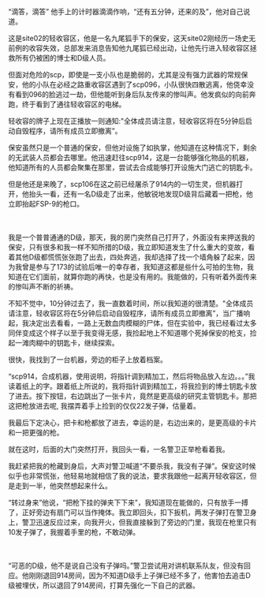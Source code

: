 “滴答，滴答” 他手上的计时器滴滴作响，“还有五分钟，还来的及”，他对自己说道。

这是site02的轻收容区，他是一名九尾狐手下的保安，这天site02刚经历一场史无前例的收容失效，总部发来消息告知他九尾狐已经出动，让他先行进入轻收容区拯救所有仍被困的博士和D级人员。

但面对危险的scp，即使是一支小队也是脆弱的，尤其是没有强力武器的常规保安，他的小队在必经之路重收容区遇到了scp096，小队很快四散逃离，他侥幸没有看到096的脸逃过一劫，但他能听到身后队友传来的惨叫声。他发疯似的向前奔跑，终于看到了通往轻收容区的电梯。

轻收容的牌子上现在正播放一则通知:"全体成员请注意，轻收容区将在5分钟后启动自毁程序，请所有成员立即撤离”。

保安虽然只是一个普通的保安，但他对设施了如执掌，他知道在这种情况下，剩余的无武装人员都会去哪里。他迅速赶往scp914，这是一台能够强化物品的机器，他知道所有的人员都会聚集在那里，尝试去合成能够打开设施大门逃亡的钥匙卡。

但是他还是来晚了，scp106在这之前已经屠杀了914内的一切生灵，但机器打开，他抬头一看，还有一名D级走了出来，他敏锐地发现D级背后藏着一把枪，他立即抬起FSP-9的枪口。

<br><br>
我是一个普普通通的D级，那天，我的房门突然自己打开了，外面没有来押送我的保安，只有很多和我一样不知所措的D级，我立即知道发生了什么重大的变故，看着其他D级都慌慌张张跑了出去，四处奔逃，我却选择了找一个墙角躲了起来，因为我曾是参与了173的试验后唯一的幸存者，我知道这都是些什么可拍的生物，我知道在它们面前，就算你跑的再快，也是没有用的。我能做的，只有听着外面传来的惨叫声不断的祈祷。

不知不觉中，10分钟过去了，我一直数着时间，所以我知道的很清楚。"全体成员请注意，轻收容区将在5分钟后启动自毁程序，请所有成员立即撤离”，当广播响起，我决定出去看看，一路上无数血肉模糊的尸体，但在实验中，我已经看过太多同伴变成这个样子以至于我变得无感，我捡起地上不知道哪个死掉保安的枪支，捡起一滩肉糊中的钥匙卡，继续探索。

很快，我找到了一台机器，旁边的柜子上放着档案。

“scp914，合成机器，使用说明，将指针调到精加工，然后将物品放入左边。。。”我读着纸上的字。跟着纸上所说的，我将指针调到精加工，将我捡到的博士钥匙卡放了进去。按下按钮，右边跳出了一张卡片，竟然是更高级的研究主管钥匙卡。那把这把枪放进去呢, 我摆弄着手上捡到的仅仅22发子弹，估量着。

我最后下定决心，把卡和枪都放了进去，幸运的是，右边出来的，是更高级的卡片和一把更强的枪。

就在这时，后面的大门突然打开，我回头一看，一名警卫正举枪看着我。

我赶紧把我的枪藏到身后，大声对警卫喊道“不要杀我，我没有子弹”。保安这时候似乎也非常慌张，他轻易地就相信了我的说法，要求我跟他一起离开轻收容区，但是走到一半，他突然想起来什么。

“转过身来”他说，“把枪下挂的弹夹下下来”，我知道现在能做的，只有放手一搏了，正好旁边有扇门可以当作掩体。我立即回头，扣下扳机，两发子弹打在警卫身上，警卫迅速反应过来，向我开火，但我直接躲到了旁边的门里，我现在枪里只有10发子弹了，我握着手里的枪，不敢动弹。

<br><br>
“可恶的D级，他不是说自己没有子弹吗。”警卫尝试用对讲机联系队友，但没有回应。他刚刚退回914房间，因为不知道D级手上子弹已经不多了，他害怕去追击D级被埋伏，所以退回了914房间，打算先强化一下自己的武器。

